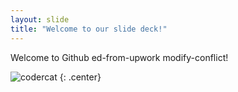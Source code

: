 ```yaml
---
layout: slide
title: "Welcome to our slide deck!"
---
```


Welcome to Github ed-from-upwork modify-conflict!

![codercat](https://octodex.github.com/images/codercat.jpg)
{: .center}

